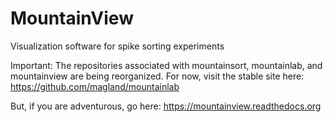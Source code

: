 # MountainView

Visualization software for spike sorting experiments

Important: The repositories associated with mountainsort, mountainlab, and mountainview are being reorganized. For now, visit the stable site here: https://github.com/magland/mountainlab

But, if you are adventurous, go here: https://mountainview.readthedocs.org
